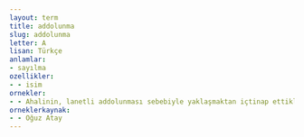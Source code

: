 ```yaml
---
layout: term
title: addolunma
slug: addolunma
letter: A
lisan: Türkçe
anlamlar:
- sayılma
ozellikler:
- - isim
ornekler:
- - Ahalinin, lanetli addolunması sebebiyle yaklaşmaktan içtinap ettikleri bu harap binada çoban Lotriye yaşar.
orneklerkaynak:
- - Oğuz Atay
---
```

